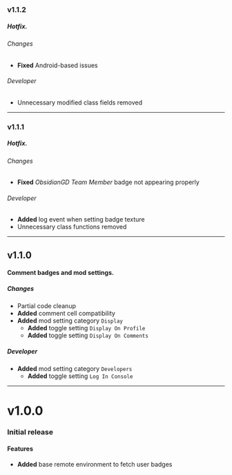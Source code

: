 ### v1.1.2
##### Hotfix.

###### Changes
- **Fixed** Android-based issues

###### Developer
- Unnecessary modified class fields removed

---

### v1.1.1
##### Hotfix.

###### Changes
- **Fixed** *ObsidianGD Team Member* badge not appearing properly

###### Developer
- **Added** log event when setting badge texture
- Unnecessary class functions removed

---

## v1.1.0
#### Comment badges and mod settings.

##### Changes
- Partial code cleanup
- **Added** comment cell compatibility
- **Added** mod setting category `Display`
  - **Added** toggle setting `Display On Profile`
  - **Added** toggle setting `Display On Comments`

##### Developer
- **Added** mod setting category `Developers`
  - **Added** toggle setting `Log In Console`

---

# v1.0.0
### Initial release

#### Features
- **Added** base remote environment to fetch user badges